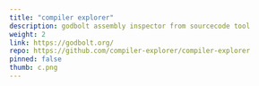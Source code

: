 ```yaml
---
title: "compiler explorer"
description: godbolt assembly inspector from sourcecode tool
weight: 2
link: https://godbolt.org/
repo: https://github.com/compiler-explorer/compiler-explorer
pinned: false
thumb: c.png
---
```





